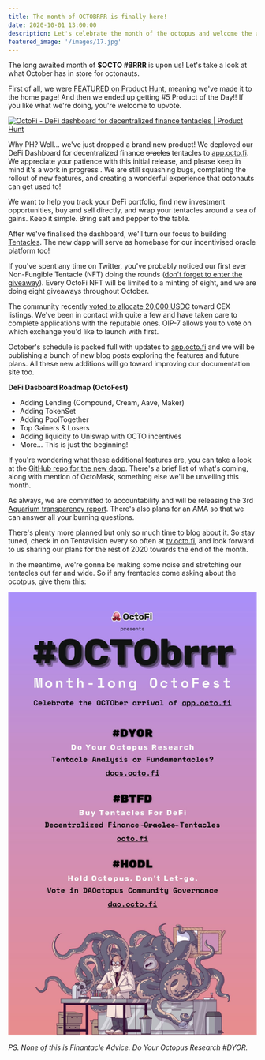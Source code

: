 ```yaml
---
title: The month of OCTOBRRR is finally here!
date: 2020-10-01 13:00:00
description: Let's celebrate the month of the octopus and welcome the arrival of our DeFi dashboard. 
featured_image: '/images/17.jpg'
---
```


The long awaited month of **$OCTO \#BRRR** is upon us! Let's take a look at what October has in store for octonauts.

First of all, we were [FEATURED on Product Hunt](https://www.producthunt.com/posts/octofi), meaning we've made it to the home page! And then we ended up getting \#5 Product of the Day!! If you like what we're doing, you're welcome to upvote.

<a href="https://www.producthunt.com/posts/octofi?utm_source=badge-featured&utm_medium=badge&utm_souce=badge-octofi" target="_blank"><img src="https://api.producthunt.com/widgets/embed-image/v1/featured.svg?post_id=269073&theme=light" alt="OctoFi - DeFi dashboard for decentralized finance tentacles | Product Hunt" style="width: 250px; height: 54px;" width="250" height="54" /></a>

Why PH? Well... we've just dropped a brand new product! We deployed our DeFi Dashboard for decentralized finance <s>oracles</s> tentacles to [app.octo.fi](https://app.octo.fi). We appreciate your patience with this initial release, and please keep in mind it's a work in progress . We are still squashing bugs, completing the rollout of new features, and creating a wonderful experience that octonauts can get used to!

We want to help you track your DeFi portfolio, find new investment opportunities, buy and sell directly, and wrap your tentacles around a sea of gains. Keep it simple. Bring salt and pepper to the table.
 
After we've finalised the dashboard, we'll turn our focus to building [Tentacles](https://docs.octo.fi/docs/tentacles/). The new dapp will serve as homebase for our incentivised oracle platform too!
 
If you've spent any time on Twitter, you've probably noticed our first ever Non-Fungible Tentacle (NFT) doing the rounds ([don't forget to enter the giveaway](https://twitter.com/octofinance/status/1311543556637483008?s=20)). Every OctoFi NFT will be limited to a minting of eight, and we are doing eight giveaways throughout October.
 
The community recently [voted to allocate 20,000 USDC](https://snapshot.page/#/octofi/proposal/QmcTFXc7U8114JVCRrBmCTzkrTzqi5RKtk16wrKksLcfjY) toward CEX listings. We've been in contact with quite a few and have taken care to complete applications with the reputable ones. OIP-7 allows you to vote on which exchange you'd like to launch with first.

October's schedule is packed full with updates to [app.octo.fi](https://app.octo.fi) and we will be publishing a bunch of new blog posts exploring the features and future plans. All these new additions will go toward improving our documentation site too. 

**DeFi Dasboard Roadmap (OctoFest)**

- Adding Lending (Compound, Cream, Aave, Maker)
- Adding TokenSet
- Adding PoolTogether
- Top Gainers & Losers
- Adding liquidity to Uniswap with OCTO incentives
- More... This is just the beginning!

If you're wondering what these additional features are, you can take a look at the [GitHub repo for the new dapp](https://github.com/octofi/octofi-app-aquafarm). There's a brief list of what's coming, along with mention of OctoMask, something else we'll be unveiling this month.

As always, we are committed to accountability and will be releasing the 3rd [Aquarium transparency report](https://docs.octo.fi/docs/aquarium/). There's also plans for an AMA so that we can answer all your burning questions.

There's plenty more planned but only so much time to blog about it. So stay tuned, check in on Tentavision every so often at [tv.octo.fi](https://tv.octo.fi), and look forward to us sharing our plans for the rest of 2020 towards the end of the month.

In the meantime, we're gonna be making some noise and stretching our tentacles out far and wide. So if any frentacles come asking about the ocotpus, give them this:

![](/images/octobrrr.jpg) 

*PS. None of this is Finantacle Advice. Do Your Octopus Research \#DYOR.*
